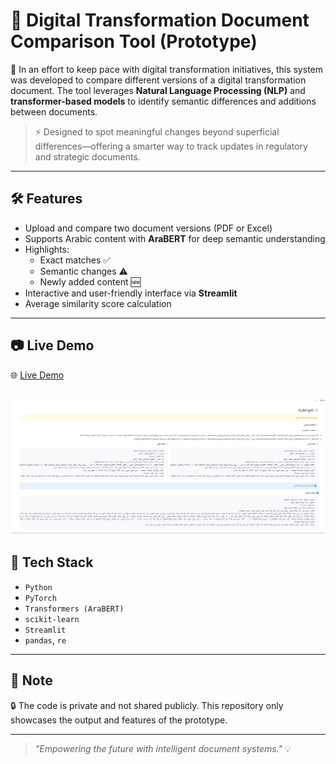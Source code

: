 # 📑 Digital Transformation Document Comparison Tool (Prototype)

🚀 In an effort to keep pace with digital transformation initiatives, this system was developed to compare different versions of a digital transformation document. The tool leverages **Natural Language Processing (NLP)** and **transformer-based models** to identify semantic differences and additions between documents.

> ⚡️ Designed to spot meaningful changes beyond superficial differences—offering a smarter way to track updates in regulatory and strategic documents.

---

## 🛠️ Features

- Upload and compare two document versions (PDF or Excel)
- Supports Arabic content with **AraBERT** for deep semantic understanding
- Highlights:
  - Exact matches ✅
  - Semantic changes ⚠️
  - Newly added content 🆕
- Interactive and user-friendly interface via **Streamlit**
- Average similarity score calculation

---

## 📷 Live Demo

🌐 [Live Demo](https://your-app-link.streamlit.app/)  


![Demo Screenshot](https://github.com/FatimahMustapha/Digital-Transformation-Document-Comparator/blob/main/لقطة%20شاشة%202025-05-10%20180353.png?raw=true)
---

## 🧠 Tech Stack

- `Python`
- `PyTorch`
- `Transformers (AraBERT)`
- `scikit-learn`
- `Streamlit`
- `pandas`, `re`

---

## 🔐 Note

🔒 The code is private and not shared publicly. This repository only showcases the output and features of the prototype.



---

> _"Empowering the future with intelligent document systems."_ 💡

